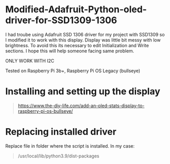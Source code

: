 # Modified-Adafruit-Python-oled-driver-for-SSD1309-1306
I had troube using Adafruit SSD 1306 driver for my project with SSD1309 so I modified it to work with this display. Display was little bit messy with low brightness. To avoid this its necessary to edit Initialization and Write sections. I hope this will help someone facing same problem.

ONLY WORK WITH I2C

Tested on Raspberry Pi 3b+, Raspberry Pi OS Legacy (bullseye)


# Installing and setting up the display
>https://www.the-diy-life.com/add-an-oled-stats-display-to-raspberry-pi-os-bullseye/

# Replacing installed driver
Replace file in folder where the script is installed. In my case:
>/usr/local/lib/python3.9/dist-packages
